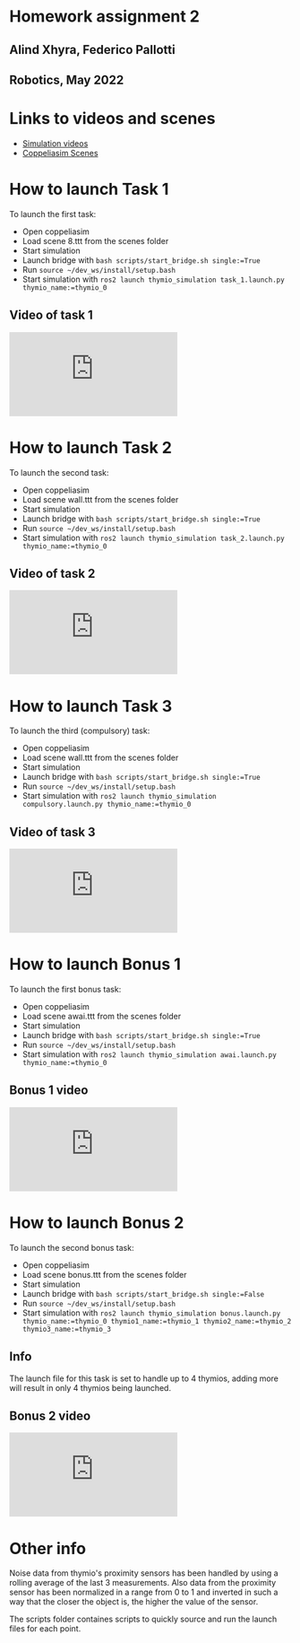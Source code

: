# Homework assignment 2
## Alind Xhyra, Federico Pallotti
## Robotics, May 2022

# Links to videos and scenes

* [Simulation videos](https://drive.switch.ch/index.php/s/A28TJbkiR2SMahK)
* [Coppeliasim Scenes](https://drive.switch.ch/index.php/s/85PkQwTrLL9wkTV)


# How to launch Task 1
To launch the first task:
* Open coppeliasim
* Load scene 8.ttt from the scenes folder
* Start simulation
* Launch bridge with `bash scripts/start_bridge.sh single:=True`
* Run `source ~/dev_ws/install/setup.bash`
* Start simulation with `ros2 launch thymio_simulation task_1.launch.py thymio_name:=thymio_0`

## Video of task 1
[![](https://drive.switch.ch/index.php/apps/files_sharing/ajax/publicpreview.php?x=3840&y=1314&a=true&file=Task_1_snapshot.png&t=RWxrYFFnNv1ojOs&scalingup=0)](https://drive.switch.ch/index.php/s/F720Uj3vgeKUcn8)

# How to launch Task 2
To launch the second task:
* Open coppeliasim
* Load scene wall.ttt from the scenes folder
* Start simulation
* Launch bridge with `bash scripts/start_bridge.sh single:=True`
* Run `source ~/dev_ws/install/setup.bash`
* Start simulation with `ros2 launch thymio_simulation task_2.launch.py thymio_name:=thymio_0`

## Video of task 2
[![](https://drive.switch.ch/index.php/apps/files_sharing/ajax/publicpreview.php?x=3840&y=1314&a=true&file=Task_2_snapshot.png&t=NTnPDr0xPNv9NQu&scalingup=0)](https://drive.switch.ch/index.php/s/PGYY6H9vdnslFxo)

# How to launch Task 3
To launch the third (compulsory) task:
* Open coppeliasim
* Load scene wall.ttt from the scenes folder
* Start simulation
* Launch bridge with `bash scripts/start_bridge.sh single:=True`
* Run `source ~/dev_ws/install/setup.bash`
* Start simulation with `ros2 launch thymio_simulation compulsory.launch.py thymio_name:=thymio_0`

## Video of task 3
[![](https://drive.switch.ch/index.php/apps/files_sharing/ajax/publicpreview.php?x=3840&y=1314&a=true&file=Task_3_snapshot.png&t=J1gKO072kQgO6sQ&scalingup=0)](https://drive.switch.ch/index.php/s/bJp1fba89kH54Ou)

# How to launch Bonus 1
To launch the first bonus task:
* Open coppeliasim
* Load scene awai.ttt from the scenes folder
* Start simulation
* Launch bridge with `bash scripts/start_bridge.sh single:=True`
* Run `source ~/dev_ws/install/setup.bash`
* Start simulation with `ros2 launch thymio_simulation awai.launch.py thymio_name:=thymio_0`

## Bonus 1 video
[![](https://drive.switch.ch/index.php/apps/files_sharing/ajax/publicpreview.php?x=3840&y=1314&a=true&file=Bonus_1_snapshot.png&t=UWyR4vO1mTjj5ET&scalingup=0)](https://drive.switch.ch/index.php/s/qDz1FYfn8ADLmdR)

# How to launch Bonus 2
To launch the second bonus task:
* Open coppeliasim
* Load scene bonus.ttt from the scenes folder
* Start simulation
* Launch bridge with `bash scripts/start_bridge.sh single:=False`
* Run `source ~/dev_ws/install/setup.bash`
* Start simulation with `ros2 launch thymio_simulation bonus.launch.py thymio_name:=thymio_0 thymio1_name:=thymio_1 thymio2_name:=thymio_2 thymio3_name:=thymio_3`

## Info
The launch file for this task is set to handle up to 4 thymios, adding more will result in only 4 thymios being launched.

## Bonus 2 video
[![](https://drive.switch.ch/index.php/apps/files_sharing/ajax/publicpreview.php?x=3840&y=1314&a=true&file=Bonus_2_snapshot.png&t=5Ooamo4WmTMWXTk&scalingup=0)](https://drive.switch.ch/index.php/s/fjd19jmIipBpbse)

# Other info
Noise data from thymio's proximity sensors has been handled by using a rolling average of the last 3 measurements.
Also data from the proximity sensor has been normalized in a range from 0 to 1 and inverted in such a way that the closer the object is, the higher the value of the sensor.

The scripts folder containes scripts to quickly source and run the launch files for each point.
